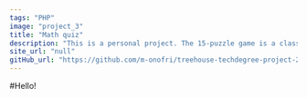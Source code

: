 ```yaml
---
tags: "PHP"
image: "project_3"
title: "Math quiz"
description: "This is a personal project. The 15-puzzle game is a classical slide puzzle game that consists in a board game with 15 tiles randomly positioned and a missing tile. The goal of the game is to place the tiles in the right order, making slide moves that involve the empty space in the board game."
site_url: "null"
gitHub_url: "https://github.com/m-onofri/treehouse-techdegree-project-2"
---
```


#Hello!